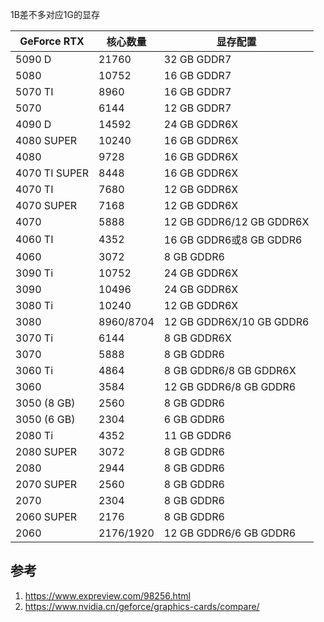 
1B差不多对应1G的显存


|GeForce RTX|核心数量|显存配置|
| ---- | ---- | ---- |
| 5090 D|21760|32 GB GDDR7|
|5080|10752|16 GB GDDR7|
|5070 TI|8960|16 GB GDDR7|
|5070|6144|12 GB GDDR7| 
|4090 D|14592|24 GB GDDR6X|
|4080 SUPER|10240|16 GB GDDR6X|
|4080|9728|16 GB GDDR6X|
|4070 TI SUPER|8448|16 GB GDDR6X|
|4070 TI|7680|12 GB GDDR6X|
|4070 SUPER|7168|12 GB GDDR6X|
|4070|5888|12 GB GDDR6/12 GB GDDR6X|
|4060 TI|4352|16 GB GDDR6或8 GB GDDR6|
|4060|3072|8 GB GDDR6| 
|3090 Ti|10752|24 GB GDDR6X|
|3090|10496|24 GB GDDR6X|
|3080 Ti|10240|12 GB GDDR6X|
|3080|8960/8704|12 GB GDDR6X/10 GB GDDR6|
|3070 Ti|6144|8 GB GDDR6X|
|3070|5888|8 GB GDDR6|
|3060 Ti|4864|8 GB GDDR6/8 GB GDDR6X|
|3060|3584|12 GB GDDR6/8 GB GDDR6|
|3050 (8 GB)|2560|8 GB GDDR6|
|3050 (6 GB)|2304|6 GB GDDR6| 
|2080 Ti|4352|11 GB GDDR6|
|2080 SUPER|3072|8 GB GDDR6|
|2080|2944|8 GB GDDR6|
|2070 SUPER|2560|8 GB GDDR6|
|2070|2304|8 GB GDDR6|
|2060 SUPER|2176|8 GB GDDR6|
|2060|2176/1920|12 GB GDDR6/6 GB GDDR6| 



## 参考
1. https://www.expreview.com/98256.html
2. https://www.nvidia.cn/geforce/graphics-cards/compare/